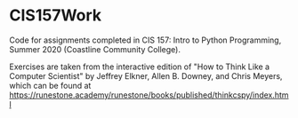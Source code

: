 # CIS157Work
Code for assignments completed in CIS 157: Intro to Python Programming, Summer 2020 (Coastline Community College).

Exercises are taken from the interactive edition of "How to Think Like a Computer Scientist" by Jeffrey Elkner, Allen B. Downey, and Chris Meyers, which can be found at https://runestone.academy/runestone/books/published/thinkcspy/index.html
